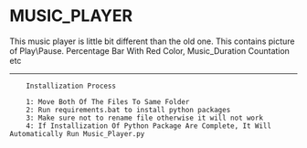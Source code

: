 # MUSIC_PLAYER
This music player is little bit different than the old one. This contains picture of Play\Pause. Percentage Bar With Red Color, Music_Duration Countation etc

---------------------------------------------------------------------------------------------------------------------------------------------------------------------------
        Installization Process

        1: Move Both Of The Files To Same Folder
        2: Run requirements.bat to install python packages
        3: Make sure not to rename file otherwise it will not work
        4: If Installization Of Python Package Are Complete, It Will Automatically Run Music_Player.py

